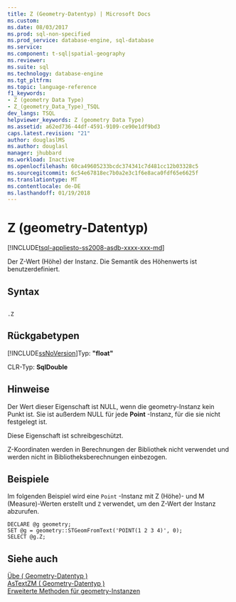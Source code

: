 ```yaml
---
title: Z (Geometry-Datentyp) | Microsoft Docs
ms.custom: 
ms.date: 08/03/2017
ms.prod: sql-non-specified
ms.prod_service: database-engine, sql-database
ms.service: 
ms.component: t-sql|spatial-geography
ms.reviewer: 
ms.suite: sql
ms.technology: database-engine
ms.tgt_pltfrm: 
ms.topic: language-reference
f1_keywords:
- Z (geometry Data Type)
- Z_(geometry_Data_Type)_TSQL
dev_langs: TSQL
helpviewer_keywords: Z (geometry Data Type)
ms.assetid: a62ed736-44df-4591-9109-ce90e1df9bd3
caps.latest.revision: "21"
author: douglaslMS
ms.author: douglasl
manager: jhubbard
ms.workload: Inactive
ms.openlocfilehash: 60ca49605233bcdc374341c7d481cc12b03328c5
ms.sourcegitcommit: 6c54e67818ec7b0a2e3c1f6e8aca0fdf65e6625f
ms.translationtype: MT
ms.contentlocale: de-DE
ms.lasthandoff: 01/19/2018
---
```

# <a name="z-geometry-data-type"></a>Z (geometry-Datentyp)
[!INCLUDE[tsql-appliesto-ss2008-asdb-xxxx-xxx-md](../../includes/tsql-appliesto-ss2008-asdb-xxxx-xxx-md.md)]

Der Z-Wert (Höhe) der Instanz. Die Semantik des Höhenwerts ist benutzerdefiniert.
  
## <a name="syntax"></a>Syntax  
  
```  
  
.Z  
```  
  
## <a name="return-types"></a>Rückgabetypen  
 [!INCLUDE[ssNoVersion](../../includes/ssnoversion-md.md)]Typ: **"float"**  
  
 CLR-Typ: **SqlDouble**  
  
## <a name="remarks"></a>Hinweise  
 Der Wert dieser Eigenschaft ist NULL, wenn die geometry-Instanz kein Punkt ist. Sie ist außerdem NULL für jede **Point** -Instanz, für die sie nicht festgelegt ist.  
  
 Diese Eigenschaft ist schreibgeschützt.  
  
 Z-Koordinaten werden in Berechnungen der Bibliothek nicht verwendet und werden nicht in Bibliotheksberechnungen einbezogen.  
  
## <a name="examples"></a>Beispiele  
 Im folgenden Beispiel wird eine `Point` -Instanz mit Z (Höhe)- und M (Measure)-Werten erstellt und `Z` verwendet, um den Z-Wert der Instanz abzurufen.  
  
```  
DECLARE @g geometry;  
SET @g = geometry::STGeomFromText('POINT(1 2 3 4)', 0);  
SELECT @g.Z;  
```  
  
## <a name="see-also"></a>Siehe auch  
 [Übe &#40; Geometry-Datentyp &#41;](../../t-sql/spatial-geometry/m-geometry-data-type.md)   
 [AsTextZM &#40; Geometry-Datentyp &#41;](../../t-sql/spatial-geometry/astextzm-geometry-data-type.md)   
 [Erweiterte Methoden für geometry-Instanzen](../../t-sql/spatial-geometry/extended-methods-on-geometry-instances.md)  
  
  

